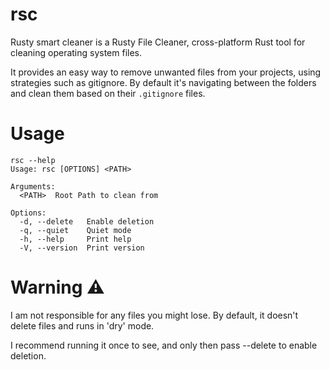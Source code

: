 # rsc

Rusty smart cleaner is a Rusty File Cleaner, cross-platform Rust tool for cleaning operating system files.

It provides an easy way to remove unwanted files from your projects, using strategies such as gitignore.
By default it's navigating between the folders and clean them based on their `.gitignore` files.

# Usage

```console
rsc --help
Usage: rsc [OPTIONS] <PATH>

Arguments:
  <PATH>  Root Path to clean from

Options:
  -d, --delete   Enable deletion
  -q, --quiet    Quiet mode
  -h, --help     Print help
  -V, --version  Print version
```

# Warning ⚠️

I am not responsible for any files you might lose. By default, it doesn't delete files and runs in 'dry' mode.

I recommend running it once to see, and only then pass --delete to enable deletion.
